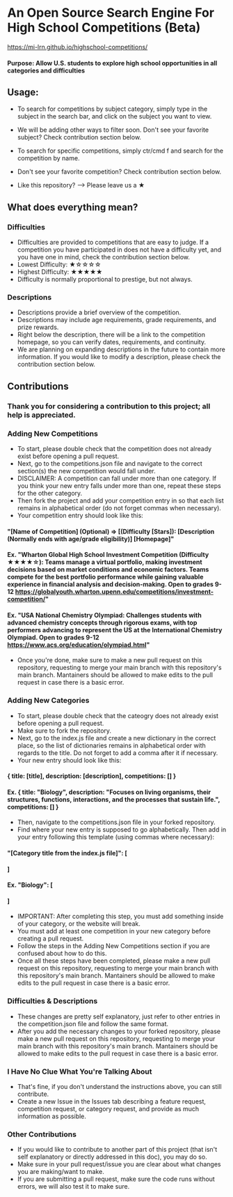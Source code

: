 # An Open Source Search Engine For High School Competitions (Beta)
https://mi-lrn.github.io/highschool-competitions/

#### Purpose: Allow U.S. students to explore high school opportunities in all categories and difficulties

## Usage:

- To search for competitions by subject category, simply type in the subject in the search bar, and click on the subject you want to view.
- We will be adding other ways to filter soon. Don't see your favorite subject? Check contribution section below.
- To search for specific competitions, simply ctr/cmd f and search for the competition by name.
- Don't see your favorite competition? Check contribution section below.

- Like this repository? --> Please leave us a ★

## What does everything mean?

### Difficulties
- Difficulties are provided to competitions that are easy to judge. If a competition you have participated in does not have a difficulty yet, and you have one in mind, check the contribution section below.
- Lowest Difficulty: ★☆☆☆☆
- Highest Difficulty: ★★★★★
- Difficulty is normally proportional to prestige, but not always.
### Descriptions
- Descriptions provide a brief overview of the competition.
- Descriptions may include age requirements, grade requirements, and prize rewards.
- Right below the description, there will be a link to the competition homepage, so you can verify dates, requirements, and continuity.
- We are planning on expanding descriptions in the future to contain more information. If you would like to modify a description, please check the contribution section below.

## Contributions
### Thank you for considering a contribution to this project; all help is appreciated.

### Adding New Competitions
- To start, please double check that the competition does not already exist before opening a pull request.
- Next, go to the competitions.json file and navigate to the correct section(s) the new competition would fall under.
- DISCLAIMER: A competition can fall under more than one category. If you think your new entry falls under more than one, repeat these steps for the other category.
- Then fork the project and add your competition entry in so that each list remains in alphabetical order (do not forget commas when necessary).
- Your competition entry should look like this:

#### "[Name of Competition] (Optional) => [(Difficulty [Stars]): [Description (Normally ends with age/grade eligibility)] [Homepage]"

#### Ex. "Wharton Global High School Investment Competition (Difficulty ★★★★☆): Teams manage a virtual portfolio, making investment decisions based on market conditions and economic factors. Teams compete for the best portfolio performance while gaining valuable experience in financial analysis and decision-making. Open to grades 9-12 https://globalyouth.wharton.upenn.edu/competitions/investment-competition/"

#### Ex. "USA National Chemistry Olympiad: Challenges students with advanced chemistry concepts through rigorous exams, with top performers advancing to represent the US at the International Chemistry Olympiad. Open to grades 9-12 https://www.acs.org/education/olympiad.html"

- Once you're done, make sure to make a new pull request on this repository, requesting to merge your main branch with this repository's main branch. Mantainers should be allowed to make edits to the pull request in case there is a basic error.

### Adding New Categories
- To start, please double check that the cateogry does not already exist before opening a pull request.
- Make sure to fork the repository.
- Next, go to the index.js file and create a new dictionary in the correct place, so the list of dictionaries remains in alphabetical order with regards to the title. Do not forget to add a comma after it if necessary.
- Your new entry should look like this:

#### { title: [title], description: [description], competitions: [] }

#### Ex. { title: "Biology", description: "Focuses on living organisms, their structures, functions, interactions, and the processes that sustain life.", competitions: [] }

- Then, navigate to the competitions.json file in your forked repository.
- Find where your new entry is supposed to go alphabetically. Then add in your entry following this template (using commas where necessary):

#### "[Category title from the index.js file]": [
#### ]

#### Ex. "Biology": [
#### ]

- IMPORTANT: After completing this step, you must add something inside of your category, or the website will break.
- You must add at least one competition in your new category before creating a pull request.
- Follow the steps in the Adding New Competitions section if you are confused about how to do this.
- Once all these steps have been completed, please make a new pull request on this repository, requesting to merge your main branch with this repository's main branch. Mantainers should be allowed to make edits to the pull request in case there is a basic error.

### Difficulties & Descriptions

- These changes are pretty self explanatory, just refer to other entries in the competition.json file and follow the same format.
- After you add the necessary changes to your forked repository, please make a new pull request on this repository, requesting to merge your main branch with this repository's main branch. Mantainers should be allowed to make edits to the pull request in case there is a basic error.

### I Have No Clue What You're Talking About

- That's fine, if you don't understand the instructions above, you can still contribute.
- Create a new Issue in the Issues tab describing a feature request, competition request, or category request, and provide as much information as possible.

### Other Contributions

- If you would like to contribute to another part of this project (that isn't self explanatory or directly addressed in this doc), you may do so.
- Make sure in your pull request/issue you are clear about what changes you are making/want to make.
- If you are submitting a pull request, make sure the code runs without errors, we will also test it to make sure.
